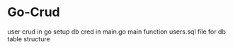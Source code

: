 # Go-Crud
user crud in go
setup db cred in main.go main function
users.sql file for db table structure
